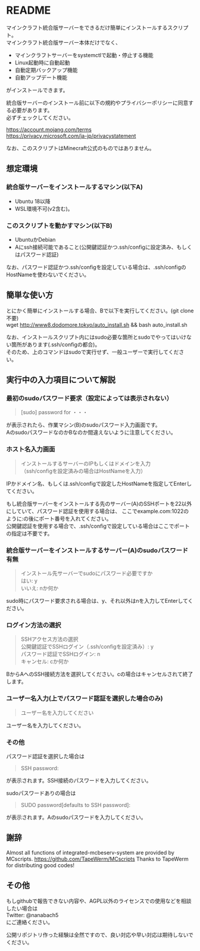 # README #

マインクラフト統合版サーバーをできるだけ簡単にインストールするスクリプト。  
マインクラフト統合版サーバー本体だけでなく、  

* マインクラフトサーバーをsystemctlで起動・停止する機能  
* Linux起動時に自動起動  
* 自動定期バックアップ機能  
* 自動アップデート機能  

がインストールできます。  

統合版サーバーのインストール前に以下の規約やプライバシーポリシーに同意する必要があります。  
必ずチェックしてください。  

https://account.mojang.com/terms  
https://privacy.microsoft.com/ja-jp/privacystatement  

なお、このスクリプトはMinecraft公式のものではありません。    

## 想定環境 ###

### 統合版サーバーをインストールするマシン(以下A)

* Ubuntu 18以降
* WSL環境不可(v2含む)。

### このスクリプトを動かすマシン(以下B)

* UbuntuかDebian
* Aにssh接続可能であること(公開鍵認証かつ.ssh/configに設定済み、もしくはパスワード認証)

なお、パスワード認証かつ.ssh/configを設定している場合は、.ssh/configのHostNameを使わないでください。   

## 簡単な使い方 ###

とにかく簡単にインストールする場合、Bで以下を実行してください。(git clone不要)    
wget http://www8.dodomore.tokyo/auto_install.sh && bash auto_install.sh    

なお、インストールスクリプト内にはsudo必要な箇所とsudoでやってはいけない箇所があります(.ssh/configの都合)。  
そのため、上のコマンドはsudoで実行せず、一般ユーザーで実行してください。
　 

## 実行中の入力項目について解説

### 最初のsudoパスワード要求（設定によっては表示されない）
> [sudo] password for ・・・   

が表示されたら、作業マシン(B)のsudoパスワード入力画面です。   
AのsudoパスワードなのかBなのか間違えないように注意してください。  

### ホスト名入力画面

> インストールするサーバーのIPもしくはドメインを入力  
> （ssh/configを設定済みの場合はHostNameを入力）  

IPかドメイン名、もしくは.ssh/configで設定したHostNameを指定してEnterしてください。  

もし統合版サーバーをインストールする先のサーバー(A)のSSHポートを22以外にしていて、パスワード認証を使用する場合は、
ここでexample.com:1022のように:の後にポート番号を入れてください。  
公開鍵認証を使用する場合で、.ssh/configで設定している場合はここでポートの指定は不要です。    

### 統合版サーバーをインストールするサーバー(A)のsudoパスワード有無
> インストール先サーバーでsudoにパスワード必要ですか  
> はい: y  
> いいえ: nか何か  

sudo時にパスワード要求される場合は、y、それ以外はnを入力してEnterしてください。  

### ログイン方法の選択
> SSHアクセス方法の選択  
> 公開鍵認証でSSHログイン（.ssh/configを設定済み）: y  
> パスワード認証でSSHログイン: n  
> キャンセル: cか何か  

BからAへのSSH接続方法を選択してください。cの場合はキャンセルされて終了します。

### ユーザー名入力(上でパスワード認証を選択した場合のみ)
> ユーザー名を入力してください  

ユーザー名を入力してください。  

### その他 
パスワード認証を選択した場合は  
> SSH password:  

が表示されます。SSH接続のパスワードを入力してください。    

sudoパスワードありの場合は  
> SUDO password[defaults to SSH password]:   

が表示されます。Aのsudoパスワードを入力してください。  
 
## 謝辞

Almost all functions of integrated-mcbeserv-system are provided by MCscripts.
https://github.com/TapeWerm/MCscripts
Thanks to TapeWerm for distributing good codes!

## その他
もしgithubで報告できない内容や、AGPL以外のライセンスでの使用などを相談したい場合は  
Twitter: @nanabach5  
にご連絡ください。  

公開リポジトリ作った経験は全然ですので、良い対応や早い対応は期待しないでください。  
